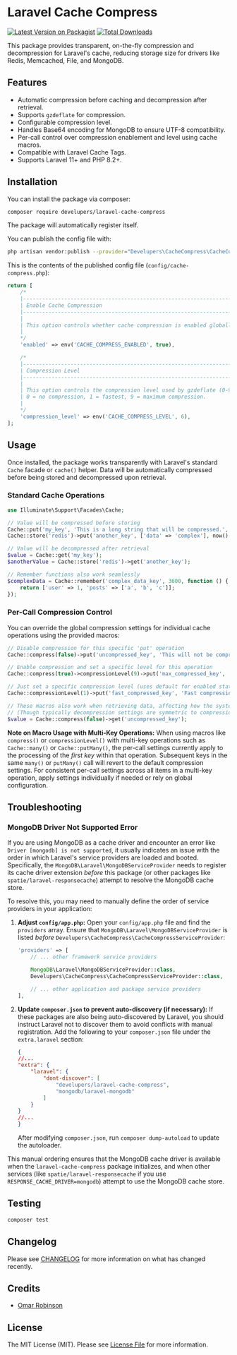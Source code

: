 # Laravel Cache Compress

[![Latest Version on Packagist](https://img.shields.io/packagist/v/develupers/laravel-cache-compress.svg?style=flat-square)](https://packagist.org/packages/develupers/laravel-cache-compress)
[![Total Downloads](https://img.shields.io/packagist/dt/develupers/laravel-cache-compress.svg?style=flat-square)](https://packagist.org/packages/develupers/laravel-cache-compress)

This package provides transparent, on-the-fly compression and decompression for Laravel's cache, reducing storage size
for drivers like Redis, Memcached, File, and MongoDB.

## Features

- Automatic compression before caching and decompression after retrieval.
- Supports `gzdeflate` for compression.
- Configurable compression level.
- Handles Base64 encoding for MongoDB to ensure UTF-8 compatibility.
- Per-call control over compression enablement and level using cache macros.
- Compatible with Laravel Cache Tags.
- Supports Laravel 11+ and PHP 8.2+.

## Installation

You can install the package via composer:

```bash
composer require develupers/laravel-cache-compress
```

The package will automatically register itself.

You can publish the config file with:

```bash
php artisan vendor:publish --provider="Develupers\CacheCompress\CacheCompressServiceProvider" --tag="laravel-cache-compress-config"
```

This is the contents of the published config file (`config/cache-compress.php`):

```php
return [
    /*
    |--------------------------------------------------------------------------
    | Enable Cache Compression
    |--------------------------------------------------------------------------
    |
    | This option controls whether cache compression is enabled globally.
    |
    */
    'enabled' => env('CACHE_COMPRESS_ENABLED', true),

    /*
    |--------------------------------------------------------------------------
    | Compression Level
    |--------------------------------------------------------------------------
    |
    | This option controls the compression level used by gzdeflate (0-9).
    | 0 = no compression, 1 = fastest, 9 = maximum compression.
    |
    */
    'compression_level' => env('CACHE_COMPRESS_LEVEL', 6),
];
```

## Usage

Once installed, the package works transparently with Laravel's standard `Cache` facade or `cache()` helper. Data will be
automatically compressed before being stored and decompressed upon retrieval.

### Standard Cache Operations

```php
use Illuminate\Support\Facades\Cache;

// Value will be compressed before storing
Cache::put('my_key', 'This is a long string that will be compressed.', 600); // 10 Minutes
Cache::store('redis')->put('another_key', ['data' => 'complex'], now()->addHour());

// Value will be decompressed after retrieval
$value = Cache::get('my_key');
$anotherValue = Cache::store('redis')->get('another_key');

// Remember functions also work seamlessly
$complexData = Cache::remember('complex_data_key', 3600, function () {
    return ['user' => 1, 'posts' => ['a', 'b', 'c']];
});
```

### Per-Call Compression Control

You can override the global compression settings for individual cache operations using the provided macros:

```php
// Disable compression for this specific 'put' operation
Cache::compress(false)->put('uncompressed_key', 'This will not be compressed.', 600);

// Enable compression and set a specific level for this operation
Cache::compress(true)->compressionLevel(9)->put('max_compressed_key', 'Highly compressed data.', 600);

// Just set a specific compression level (uses default for enabled status)
Cache::compressionLevel(1)->put('fast_compressed_key', 'Fast compression.', 600);

// These macros also work when retrieving data, affecting how the system attempts to decompress.
// (Though typically decompression settings are symmetric to compression settings at the time of storage)
$value = Cache::compress(false)->get('uncompressed_key');
```

**Note on Macro Usage with Multi-Key Operations:**
When using macros like `compress()` or `compressionLevel()` with multi-key operations such as `Cache::many()` or
`Cache::putMany()`, the per-call settings currently apply to the processing of the *first key* within that operation.
Subsequent keys in the same `many()` or `putMany()` call will revert to the default compression settings. For consistent
per-call settings across all items in a multi-key operation, apply settings individually if needed or rely on global
configuration.

## Troubleshooting

### MongoDB Driver Not Supported Error

If you are using MongoDB as a cache driver and encounter an error like `Driver [mongodb] is not supported`, it usually
indicates an issue with the order in which Laravel's service providers are loaded and booted. Specifically, the
`MongoDB\Laravel\MongoDBServiceProvider` needs to register its cache driver extension *before* this package (or other
packages like `spatie/laravel-responsecache`) attempt to resolve the MongoDB cache store.

To resolve this, you may need to manually define the order of service providers in your application:

1. **Adjust `config/app.php`:**
   Open your `config/app.php` file and find the `providers` array. Ensure that `MongoDB\Laravel\MongoDBServiceProvider`
   is listed *before* `Develupers\CacheCompress\CacheCompressServiceProvider`:

   ```php
   'providers' => [
       // ... other framework service providers

       MongoDB\Laravel\MongoDBServiceProvider::class,
       Develupers\CacheCompress\CacheCompressServiceProvider::class,

       // ... other application and package service providers
   ],
   ```

2. **Update `composer.json` to prevent auto-discovery (if necessary):**
   If these packages are also being auto-discovered by Laravel, you should instruct Laravel not to discover them to
   avoid conflicts with manual registration. Add the following to your `composer.json` file under the `extra.laravel`
   section:

   ```json
   {
   //...
   "extra": {
       "laravel": {
           "dont-discover": [
               "develupers/laravel-cache-compress",
               "mongodb/laravel-mongodb"
           ]
       }
   }
   //...
   }
   
   ```
   After modifying `composer.json`, run `composer dump-autoload` to update the autoloader.

This manual ordering ensures that the MongoDB cache driver is available when the `laravel-cache-compress` package
initializes, and when other services (like `spatie/laravel-responsecache` if you use `RESPONSE_CACHE_DRIVER=mongodb`)
attempt to use the MongoDB cache store.

## Testing

```bash
composer test
```

## Changelog

Please see [CHANGELOG](CHANGELOG.md) for more information on what has changed recently.

## Credits

- [Omar Robinson](https://github.com/your-github-username)

## License

The MIT License (MIT). Please see [License File](LICENSE.md) for more information.
